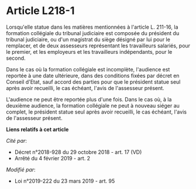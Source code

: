 # Article L218-1

Lorsqu'elle statue dans les matières mentionnées à l'article L. 211-16, la formation collégiale du tribunal judiciaire est
composée du président du tribunal judiciaire, ou d'un magistrat du siège désigné par lui pour le remplacer, et de deux
assesseurs représentant les travailleurs salariés, pour le premier, et les employeurs et les travailleurs indépendants, pour
le second.

Dans le cas où la formation collégiale est incomplète, l'audience est reportée à une date ultérieure, dans des conditions
fixées par décret en Conseil d'Etat, sauf accord des parties pour que le président statue seul après avoir recueilli, le cas
échéant, l'avis de l'assesseur présent.

L'audience ne peut être reportée plus d'une fois. Dans le cas où, à la deuxième audience, la formation collégiale ne peut à
nouveau siéger au complet, le président statue seul après avoir recueilli, le cas échéant, l'avis de l'assesseur présent.

**Liens relatifs à cet article**

_Cité par_:

  - Décret n°2018-928 du 29 octobre 2018 - art. 17 (VD)
  - Arrêté du 4 février 2019 - art. 2

_Modifié par_:

  - Loi n°2019-222 du 23 mars 2019 - art. 95
